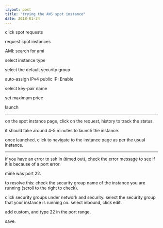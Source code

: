 ```yaml
---
layout: post
title: "trying the AWS spot instance"
date: 2018-01-24
---
```


click spot requests

request spot instances

AMI: search for ami

select instance type

select the default security group

auto-assign IPv4 public IP: Enable

select key-pair name

set maximum price

launch

---

on the spot instance page, click on the request, history to track the status.

it should take around 4-5 minutes to launch the instance.

once launched, click to navigate to the instance page as per the usual instance.

---

if you have an error to ssh in (timed out), check the error message to see if it is because of a port error.

mine was port 22. 

to resolve this:
check the security group name of the instance you are running (scroll to the right to check).

click security groups under network and security.
select the security group that your instance is running on.
select inbound, click edit.

add custom, and type 22 in the port range.

save.


